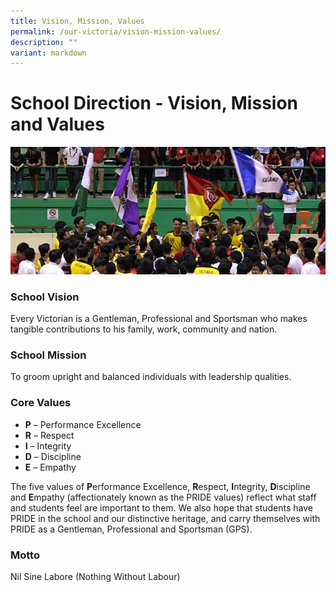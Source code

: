 ```yaml
---
title: Vision, Mission, Values
permalink: /our-victoria/vision-mission-values/
description: ""
variant: markdown
---
```

# **School Direction - Vision, Mission and Values**

![](/images/vmv_2017.jpg)

### School Vision

Every Victorian is a Gentleman, Professional and Sportsman who makes tangible contributions to his family, work, community and nation.

### School Mission

To groom upright and balanced individuals with leadership qualities.

### Core Values

*   **P** – Performance Excellence
*   **R** – Respect
*   **I** – Integrity
*   **D** – Discipline
*   **E** – Empathy

The five values of **P**erformance Excellence, **R**espect, **I**ntegrity, **D**iscipline and **E**mpathy (affectionately known as the PRIDE values) reflect what staff and students feel are important to them. We also hope that students have PRIDE in the school and our distinctive heritage, and carry themselves with PRIDE as a Gentleman, Professional and Sportsman (GPS).

### Motto

Nil Sine Labore (Nothing Without Labour)